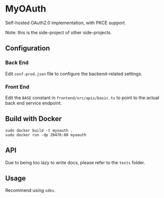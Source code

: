 # MyOAuth

Self-hosted OAuth2.0 implementation, with PKCE support.

Note: this is the side-project of other side-projects.

## Configuration

### Back End

Edit `conf-prod.json` file to configure the backend-related settings.

### Front End

Edit the `BASE` constant in `frontend/src/apis/basic.ts` to point to the actual back end service endpoint.

## Build with Docker

```shell
sudo docker build -t myoauth .
sudo docker run -dp 20476:80 myoauth
```

## API

Due to being too lazy to write docs, please refer to the `tests` folder.

## Usage

Recommend using `sdks`.
